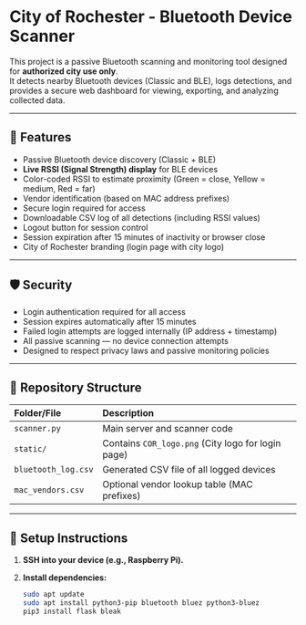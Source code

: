 # City of Rochester - Bluetooth Device Scanner

This project is a passive Bluetooth scanning and monitoring tool designed for **authorized city use only**.  
It detects nearby Bluetooth devices (Classic and BLE), logs detections, and provides a secure web dashboard for viewing, exporting, and analyzing collected data.

---

## 📡 Features

- Passive Bluetooth device discovery (Classic + BLE)
- **Live RSSI (Signal Strength) display** for BLE devices
- Color-coded RSSI to estimate proximity (Green = close, Yellow = medium, Red = far)
- Vendor identification (based on MAC address prefixes)
- Secure login required for access
- Downloadable CSV log of all detections (including RSSI values)
- Logout button for session control
- Session expiration after 15 minutes of inactivity or browser close
- City of Rochester branding (login page with city logo)

---

## 🛡️ Security

- Login authentication required for all access
- Session expires automatically after 15 minutes
- Failed login attempts are logged internally (IP address + timestamp)
- All passive scanning — no device connection attempts
- Designed to respect privacy laws and passive monitoring policies

---

## 📂 Repository Structure

| Folder/File | Description |
|:---|:---|
| `scanner.py` | Main server and scanner code |
| `static/` | Contains `COR_logo.png` (City logo for login page) |
| `bluetooth_log.csv` | Generated CSV file of all logged devices |
| `mac_vendors.csv` | Optional vendor lookup table (MAC prefixes)

---

## 🚀 Setup Instructions

1. **SSH into your device (e.g., Raspberry Pi).**
2. **Install dependencies:**

   ```bash
   sudo apt update
   sudo apt install python3-pip bluetooth bluez python3-bluez
   pip3 install flask bleak

